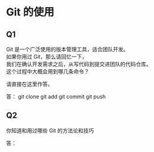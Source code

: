 # Git 的使用

## Q1

Git 是一个广泛使用的版本管理工具，适合团队开发。  
如果你用过 Git，那么请回忆一下，  
我们在确认开发需求之后，从写代码到提交进团队的代码仓库。  
这个过程中大概会用到哪几条命令？

请直接在这里作答。

答：
git clone
git add
git commit
git push

## Q2

你知道和用过哪些 Git 的方法论和技巧

答：
